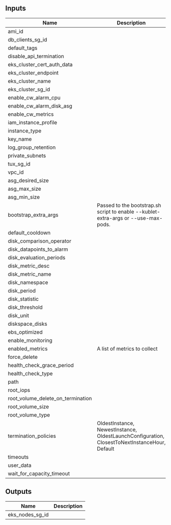 ## Inputs

| Name | Description | Type | Default | Required |
|------|-------------|:----:|:-----:|:-----:|
| ami\_id |  | string | n/a | yes |
| db\_clients\_sg\_id |  | string | n/a | yes |
| default\_tags |  | map | n/a | yes |
| disable\_api\_termination |  | string | n/a | yes |
| eks\_cluster\_cert\_auth\_data |  | string | n/a | yes |
| eks\_cluster\_endpoint |  | string | n/a | yes |
| eks\_cluster\_name |  | string | n/a | yes |
| eks\_cluster\_sg\_id |  | string | n/a | yes |
| enable\_cw\_alarm\_cpu |  | string | n/a | yes |
| enable\_cw\_alarm\_disk\_asg |  | string | n/a | yes |
| enable\_cw\_metrics |  | string | n/a | yes |
| iam\_instance\_profile |  | string | n/a | yes |
| instance\_type |  | string | n/a | yes |
| key\_name |  | string | n/a | yes |
| log\_group\_retention |  | map | n/a | yes |
| private\_subnets |  | list | n/a | yes |
| tux\_sg\_id |  | string | n/a | yes |
| vpc\_id |  | string | n/a | yes |
| asg\_desired\_size |  | string | `"1"` | no |
| asg\_max\_size |  | string | `"2"` | no |
| asg\_min\_size |  | string | `"1"` | no |
| bootstrap\_extra\_args | Passed to the bootstrap.sh script to enable --kublet-extra-args or --use-max-pods. | string | `""` | no |
| default\_cooldown |  | string | `"60"` | no |
| disk\_comparison\_operator |  | string | `"GreaterThanThreshold"` | no |
| disk\_datapoints\_to\_alarm |  | string | `"5"` | no |
| disk\_evaluation\_periods |  | string | `"5"` | no |
| disk\_metric\_desc |  | string | `"Low Disk Space"` | no |
| disk\_metric\_name |  | string | `"disk_used_percent"` | no |
| disk\_namespace |  | string | `"CWAgent"` | no |
| disk\_period |  | string | `"60"` | no |
| disk\_statistic |  | string | `"Average"` | no |
| disk\_threshold |  | string | `"75"` | no |
| disk\_unit |  | string | `"Percent"` | no |
| diskspace\_disks |  | list | `<list>` | no |
| ebs\_optimized |  | string | `"false"` | no |
| enable\_monitoring |  | string | `"true"` | no |
| enabled\_metrics | A list of metrics to collect | list | `<list>` | no |
| force\_delete |  | string | `"true"` | no |
| health\_check\_grace\_period |  | string | `"300"` | no |
| health\_check\_type |  | string | `"EC2"` | no |
| path |  | list | `<list>` | no |
| root\_iops |  | string | `"0"` | no |
| root\_volume\_delete\_on\_termination |  | string | `"true"` | no |
| root\_volume\_size |  | string | `"50"` | no |
| root\_volume\_type |  | string | `"gp2"` | no |
| termination\_policies | OldestInstance, NewestInstance, OldestLaunchConfiguration, ClosestToNextInstanceHour, Default | string | `"Default"` | no |
| timeouts |  | string | `"10m"` | no |
| user\_data |  | string | `"./files/userdata_amz.sh"` | no |
| wait\_for\_capacity\_timeout |  | string | `"5m"` | no |

## Outputs

| Name | Description |
|------|-------------|
| eks\_nodes\_sg\_id |  |

